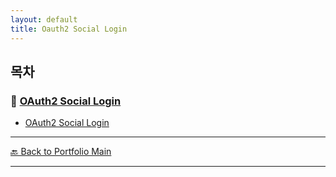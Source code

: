 ```yaml
---
layout: default
title: Oauth2 Social Login
---
```


## 목차

### 🔗 [OAuth2 Social Login](/study/authentication-and-security/)

- [OAuth2 Social Login](/study/authentication-and-security/oauth2-social-login)
  
---
[🔙 Back to Portfolio Main](../index.md)

---
